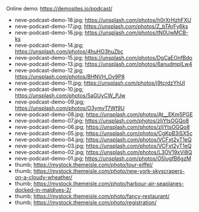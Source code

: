 Online demo: https://demosites.io/podcast/


- neve-podcast-demo-18.jpg;	https://unsplash.com/photos/h0rXrHzhFXU
- neve-podcast-demo-17.jpg;	https://unsplash.com/photos/Z_bTArFy6ks
- neve-podcast-demo-16.jpg;	https://unsplash.com/photos/tN0UwMCB-ks
- neve-podcast-demo-14.jpg;	https://unsplash.com/photos/4huHO3huZbc
- neve-podcast-demo-15.jpg;	https://unsplash.com/photos/DgCaEOnfBdo
- neve-podcast-demo-13.jpg;	https://unsplash.com/photos/6anudmpILw4
- neve-podcast-demo-12.jpg;	https://unsplash.com/photos/BHNVH_Ov9P8
- neve-podcast-demo-11.jpg;	https://unsplash.com/photos/j9tcrdzYhUI
- neve-podcast-demo-10.jpg;	https://unsplash.com/photos/5aGUyCW_PJw
- neve-podcast-demo-09.jpg;	https://unsplash.com/photos/O3ymvT7Wf9U
- neve-podcast-demo-08.jpg;	https://unsplash.com/photos/At__EKm5PGE
- neve-podcast-demo-07.jpg;	https://unsplash.com/photos/zIjYtsOGQo8
- neve-podcast-demo-06.jpg;	https://unsplash.com/photos/zIjYtsOGQo8
- neve-podcast-demo-05.jpg;	https://unsplash.com/photos/CgKpB3iSX5c
- neve-podcast-demo-04.jpg;	https://unsplash.com/photos/VCFxt2yT1eQ
- neve-podcast-demo-03.jpg;	https://unsplash.com/photos/VCFxt2yT1eQ
- neve-podcast-demo-02.jpg;	https://unsplash.com/photos/L3OV19xVi8Q
- neve-podcast-demo-01.jpg;	https://unsplash.com/photos/O5lugfB6gzM
- thumb;	https://mystock.themeisle.com/photo/tour-eiffel/
- thumb;	https://mystock.themeisle.com/photo/new-york-skyscrapers-on-a-cloudy-wheather/
- thumb;	https://mystock.themeisle.com/photo/harbour-air-seaplanes-docked-in-maldives-2/
- thumb;	https://mystock.themeisle.com/photo/fancy-restaurant/
- thumb;	https://mystock.themeisle.com/photo/registration/